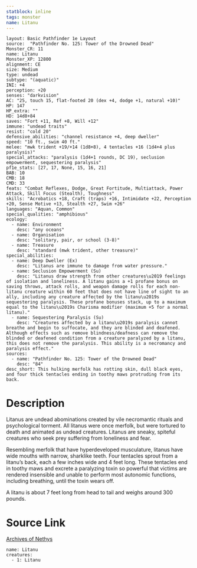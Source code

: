 ```yaml
---
statblock: inline
tags: monster
name: Litanu
---
```

```statblock
layout: Basic Pathfinder 1e Layout
source:  "Pathfinder No. 125: Tower of the Drowned Dead"
Monster_CR: 11
name: Litanu
Monster_XP: 12800
alignment: CE
size: Medium
type: undead
subtype: "(aquatic)"
INI: +4
perception: +20
senses: "darkvision"
AC: "25, touch 15, flat-footed 20 (dex +4, dodge +1, natural +10)"
HP: 147
HP_extra: ""
HD: 14d8+84
saves: "Fort +11, Ref +8, Will +12"
immune: "undead traits"
resist: "cold 20"
defensive_abilities: "channel resistance +4, deep dweller"
speed: "10 ft., swim 40 ft."
melee: "mwk trident +19/+14 (1d8+8), 4 tentacles +16 (1d4+4 plus paralysis)"
special_attacks: "paralysis (1d4+1 rounds, DC 19), seclusion empowerment, sequestering paralysis"
pf1e_stats: [27, 17, None, 15, 16, 21]
BAB: 10
CMB: 18
CMD: 33
feats: "Combat Reflexes, Dodge, Great Fortitude, Multiattack, Power Attack, Skill Focus (Stealth), Toughness"
skills: "Acrobatics +18, Craft (traps) +16, Intimidate +22, Perception +20, Sense Motive +13, Stealth +27, Swim +26"
languages: "Aquan, Common"
special_qualities: "amphibious"
ecology:
  - name: Environment
    desc: "any oceans"
  - name: Organisation
    desc: "solitary, pair, or school (3-8)"
  - name: Treasure
    desc: "standard (mwk trident, other treasure)"
special_abilities:
  - name: Deep Dweller (Ex)
    desc: "Litanus are immune to damage from water pressure."
  - name: Seclusion Empowerment (Su)
    desc: "Litanus draw strength from other creatures\u2019 feelings of isolation and loneliness. A litanu gains a +1 profane bonus on saving throws, attack rolls, and weapon damage rolls for each non-litanu creature within 60 feet that does not have line of sight to an ally, including any creature affected by the litanu\u2019s sequestering paralysis. These profane bonuses stack, up to a maximum equal to the litanu\u2019s Charisma modifier (maximum +5 for a normal litanu)."
  - name: Sequestering Paralysis (Su)
    desc: "Creatures affected by a litanu\u2019s paralysis cannot breathe and begin to suffocate, and they are blinded and deafened. Although effects such as remove blindness/deafness can remove the blinded or deafened condition from a creature paralyzed by a litanu, this does not remove the paralysis. This ability is a necromancy and paralysis effect."
sources:
  - name: "Pathfinder No. 125: Tower of the Drowned Dead"
    desc: "84"
desc_short: This hulking merfolk has rotting skin, dull black eyes, and four thick tentacles ending in toothy maws protruding from its back.
```
# Description
Litanus are undead abominations created by vile necromantic rituals and psychological torment. All litanus were once merfolk, but were tortured to death and animated as undead creatures. Litanus are sneaky, spiteful creatures who seek prey suffering from loneliness and fear.

 Resembling merfolk that have hyperdeveloped musculature, litanus have wide mouths with narrow, sharklike teeth. Four tentacles sprout from a litanu’s back, each a few inches wide and 4 feet long. These tentacles end in toothy maws and excrete a paralyzing toxin so powerful that victims are rendered insensible and unable to perform most autonomic functions, including breathing, until the toxin wears off.

 A litanu is about 7 feet long from head to tail and weighs around 300 pounds.
# Source Link
[Archives of Nethys](https://aonprd.com/MonsterDisplay.aspx?ItemName=Litanu)
```encounter-table
name: Litanu
creatures:
  - 1: Litanu
```
